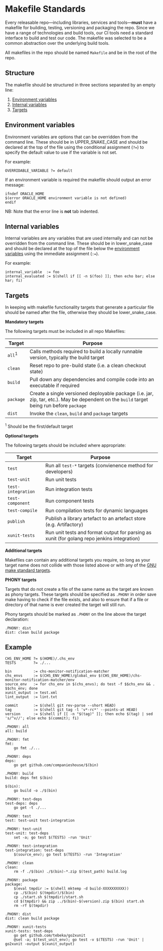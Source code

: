 Makefile Standards
==================

Every releasable repo—including libraries, services and tools—**must** have a
makefile for building, testing, versioning and packaging the repo.  Since we
have a range of technologies and build tools, our CI tools need a standard
interface to build and test our code.  The makefile was selected to be a common
abstraction over the underlying build tools.

All makefiles in the repo should be named `Makefile` and be in the root of the
repo.

Structure
---------

The makefile should be structured in three sections separated by an empty line:

1. [Environment variables](#environment-variables)
2. [Internal variables](#internal-variables)
3. [Targets](#targets)

Environment variables
---------------------

Environment variables are options that can be overridden from the command line.
These should be in UPPER_SNAKE_CASE and should be declared at the top of the file
using the conditional assignment (`?=`) to specify the default value to use if the
variable is not set.

For example:
```
OVERRIDABLE_VARIABLE ?= default
```

If an environment variable is required the makefile should output an error message:
```
ifndef ORACLE_HOME
$(error ORACLE_HOME environment variable is not defined)
endif
```
NB: Note that the error line is **not** tab indented.

Internal variables
------------------

Internal variables are any variables that are used internally and can not be
overridden from the command line.  These should be in lower_snake_case and should
be declared at the top of the file below the [environment variables](#environment-variables)
using the immediate assignment (`:=`).

For example:
```
internal_variable  := foo
internal_evaluated := $(shell if [[ -n $(foo) ]]; then echo bar; else har; fi)
```

Targets
-------

In keeping with makefile functionality targets that generate a particular file
should be named after the file, otherwise they should be lower_snake_case.

**Mandatory targets**

The following targets must be included in all repo Makefiles:

Target            |Purpose
------------------|-------
`all`<sup>1</sup> |Calls methods required to build a locally runnable version, typically the build target
`clean`           |Reset repo to pre-build state (i.e. a clean checkout state)
`build`           |Pull down any dependencies and compile code into an executable if required
`package`         |Create a single versioned deployable package (i.e. jar, zip, tar, etc.). May be dependent on the `build` target being run before `package`
`dist`            |Invoke the `clean`, `build` and `package` targets

<sup>1</sup> Should be the first/default target

**Optional targets**

The following targets should be included where appropriate:

Target             |Purpose
-------------------|-------
`test`             |Run all `test-*` targets (convienence method for developers)
`test-unit`        |Run unit tests
`test-integration` |Run integration tests
`test-component`   |Run component tests
`test-compile`     |Run compilation tests for dynamic languages
`publish`          |Publish a library artefact to an artefact store (e.g. Artifactory)
`xunit-tests`      |Run unit tests and format output for parsing as xunit (for golang repo jenkins integration)

**Additional targets**

Makefiles can contain any additional targets you require, so long as your target
name does not collide with those listed above or with any of the
[GNU make standard targets](https://www.gnu.org/software/make/manual/make.html#Standard-Targets).

**PHONY targets**

Targets that do not create a file of the same name as the target are known as
phony targets.  These targets should be specified as `.PHONY` in order save make
having to check if the file exists, and also to ensure that if a file or
directory of that name is ever created the target will still run.

Phony targets should be marked as `.PHONY` on the line above the target declaration:
```
.PHONY: dist
dist: clean build package
```

Example
-------

```
CHS_ENV_HOME ?= $(HOME)/.chs_env
TESTS        ?= ./...

bin          := chs-monitor-notification-matcher
chs_envs     := $(CHS_ENV_HOME)/global_env $(CHS_ENV_HOME)/chs-monitor-notification-matcher/env
source_env   := for chs_env in $(chs_envs); do test -f $$chs_env && . $$chs_env; done
xunit_output := test.xml
lint_output  := lint.txt

commit       := $(shell git rev-parse --short HEAD)
tag          := $(shell git tag -l 'v*-rc*' --points-at HEAD)
version      := $(shell if [[ -n "$(tag)" ]]; then echo $(tag) | sed 's/^v//'; else echo $(commit); fi)

.PHONY: all
all: build

.PHONY: fmt
fmt:
	go fmt ./...

.PHONY: deps
deps:
	go get github.com/companieshouse/$(bin)

.PHONY: build
build: deps fmt $(bin)

$(bin):
	go build -o ./$(bin)

.PHONY: test-deps
test-deps: deps
	go get -t ./...

.PHONY: test
test: test-unit test-integration

.PHONY: test-unit
test-unit: test-deps
	set -a; go test $(TESTS) -run 'Unit'

.PHONY: test-integration
test-integration: test-deps
	$(source_env); go test $(TESTS) -run 'Integration'

.PHONY: clean
clean:
	rm -f ./$(bin) ./$(bin)-*.zip $(test_path) build.log

.PHONY: package
package:
	$(eval tmpdir := $(shell mktemp -d build-XXXXXXXXXX))
	cp ./$(bin) $(tmpdir)/$(bin)
	cp ./start.sh $(tmpdir)/start.sh
	cd $(tmpdir) && zip ../$(bin)-$(version).zip $(bin) start.sh
	rm -rf $(tmpdir)

.PHONY: dist
dist: clean build package

.PHONY: xunit-tests
xunit-tests: test-deps
	go get github.com/tebeka/go2xunit
	@set -a; $(test_unit_env); go test -v $(TESTS) -run 'Unit' | go2xunit -output $(xunit_output)
```
